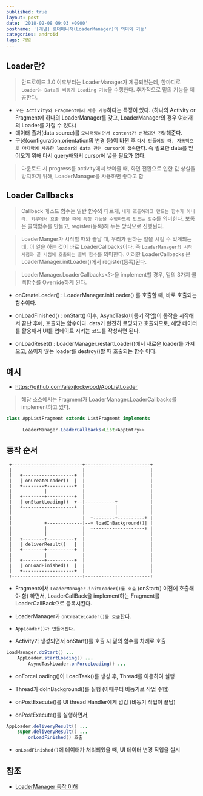 ```yaml
---
published: true
layout: post
date: '2018-02-08 09:03 +0900'
postname: '[개념] 로더매니저(LoaderManager)의 의미와 기능'
categories: android
tags: 개념
---
```

## Loader란?

> 안드로이드 3.0 이후부터는 LoaderManager가 제공되었는데, 한마디로 `Loader는 Data의 비동기 Loading 기능`을 수행한다. 추가적으로 밑의 기능을 제공한다.

- `모든 Activity와 Fragment에서 사용 가능`하다는 특징이 있다. (하나의 Activity or Fragment에 하나의 LoaderManager를 갖고, LoaderManager의 경우 여러개의 Loader를 가질 수 있다.)
- 데이터 출처(data source)를 `모니터링하면서 content가 변경되면 전달`해준다.
- 구성(configuration,orientation의 변경 등)이 바뀐 후 `다시 만들어질 때, 자동적으로 마지막에 사용한 loader의 data 관련 cursor에 접속`한다. 즉 필요한 data를 얻어오기 위해 다시 query해와서 cursor에 넣을 필요가 없다.

> 다운로드 시 progress를 activity에서 보여줄 때, 화면 전환으로 인한 값 상실을 방지하기 위해, LoaderManager를 사용하면 좋다고 함

## Loader Callbacks

> Callback 메소드 함수는 일반 함수와 다르게, `내가 호출하려고 만드는 함수가 아니라, 외부에서 호출 받을 때에 특정 기능을 수행하도록 만드는 함수`를 의미한다. 보통은 콜백함수를 만들고, register(등록)해 두는 방식으로 진행된다.

> LoaderManger가 시작할 때와 끝날 때, 우리가 원하는 일을 시킬 수 있게되는데, 이 일을 하는 것이 바로 LoaderCallbacks이다. 즉 `LoaderManager의 시작 시점과 끝 시점에 호출되는 콜백 함수`를 의미한다. 이러한 LoaderCallbacks 은 LoaderManager.initLoader()에서 register(등록)된다.

> LoaderManager.LoaderCallbacks<?>을 implement할 경우, 밑의 3가지 콜백함수를 Override하게 된다.

- onCreateLoader() : LoaderManager.initLoader() 를 호출할 때, 바로 호출되는 함수이다.

- onLoadFinished() : onStart() 이후, AsyncTask(비동기 작업)이 동작을 시작해서 끝난 후에, 호출되는 함수이다. data가 완전히 로딩되고 호출되므로, 해당 데이터를 활용해서 UI를 업데이트 시키는 코드를 작성하면 된다.

- onLoadReset() : LoaderManager.restartLoader()에서 새로운 loader를 가져오고, 쓰이지 않는 loader를 destroy()할 때 호출되는 함수 이다.

## 예시

- https://github.com/alexjlockwood/AppListLoader

> 해당 소스에서는 Fragment가 LoaderManager.LoaderCallbacks를 implement하고 있다.

```java
class AppListFragment extends ListFragment implements
  
      LoaderManager.LoaderCallbacks<List<AppEntry>>
```

## 동작 순서

```
 +--------------------------+------------------------+
 |                          |                        |
 |   +-------------------+  |                        |
 |   | onCreateLoader()  |  |                        |
 |   +--------+----------+  |                        |
 |            |             |                        |
 |   +--------+----------+  |                        |
 |   | onStartLoading()  +--|-----------+            |
 |   +-------------------+  |           |            |
 |                          |           |            |
 |                          |  +--------+----------+ |
 |            +-------------|--+ loadInBackground()| |
 |            |             |  +-------------------+ |
 |            |             |                        |
 |   +--------+----------+  |                        |
 |   | deliverResult()   |  |                        |
 |   +--------+----------+  |                        |
 |            |             |                        |
 |   +--------+----------+  |                        |
 |   | onLoadFinished()  |  |                        |
 |   +-------------------+  |                        |
 +--------------------------+------------------------+

```

- Fragment에서 `LoaderManager.initLoader()를 호출` (onStart() 이전에 호출해야 함) 하면서, LoaderCallBack을 implement하는 Fragment를 LoaderCallBack으로 등록시킨다.

- LoaderManager가 `onCreateLoader()를 호출`한다.

- `AppLoader()가 만들어진다.`

- Activity가 생성되면서 onStart()를 호출 시 밑의 함수를 차례로 호출

```java
LoadManager.doStart() ... 
	AppLoader.startLoading() ... 
 		AsyncTaskLoader.onForceLoading() ...
```
- onForceLoading()이 LoadTask()를 생성 후, Thread를 이용하여 실행

- Thread가 doInBackground()를 실행 (이때부터 비동기로 작업 수행)

- onPostExecute()를 UI thread Handler에게 넘김 (비동기 작업이 끝남) 

- onPostExecute()를 실행하면서,

```java
AppLoader.deliveryResult() ...
	super.deliveryResult() ...
  		onLoadFinished() 호출  
```  
- `onLoadFinished()`에 데이터가 처리되었을 때, UI 데이터 변경 작업을 실시

## 참조

- [LoaderManager 동작 이해](http://i5on9i.blogspot.kr/2013/02/loadermanager.html)
